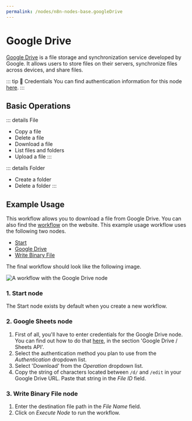 ```yaml
---
permalink: /nodes/n8n-nodes-base.googleDrive
---
```


# Google Drive

[Google Drive](https://drive.google.com) is a file storage and synchronization service developed by Google. It allows users to store files on their servers, synchronize files across devices, and share files.

::: tip 🔑 Credentials
You can find authentication information for this node [here](../../../credentials/Google/README.md).
:::

## Basic Operations

::: details File
- Copy a file
- Delete a file
- Download a file
- List files and folders
- Upload a file
:::

::: details Folder
- Create a folder
- Delete a folder
:::

## Example Usage

This workflow allows you to download a file from Google Drive. You can also find the [workflow](https://n8n.io/workflows/515) on the website. This example usage workflow uses the following two nodes.
- [Start](../../core-nodes/Start/README.md)
- [Google Drive]()
- [Write Binary File](../../core-nodes/WriteBinaryFile/README.md)

The final workflow should look like the following image.

![A workflow with the Google Drive node](./workflow.png)

### 1. Start node

The Start node exists by default when you create a new workflow.

### 2. Google Sheets node

1. First of all, you'll have to enter credentials for the Google Drive node. You can find out how to do that [here](../../../credentials/Google/README.md), in the section 'Google Drive / Sheets API'.
2. Select the authentication method you plan to use from the *Authentication* dropdown list.
3. Select 'Download' from the *Operation* dropdown list.
4. Copy the string of characters located between `/d/` and `/edit` in your Google Drive URL. Paste that string in the *File ID* field.

### 3. Write Binary File node

1. Enter the destination file path in the *File Name* field.
2. Click on *Execute Node* to run the workflow.
